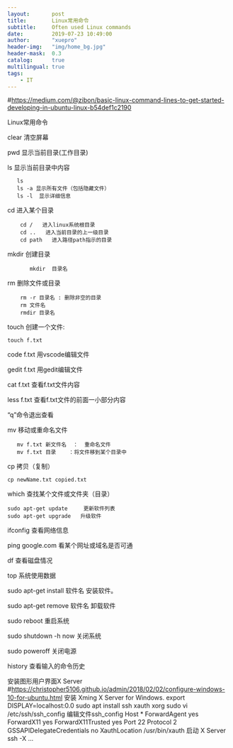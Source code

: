 ```yaml
---
layout:       post
title:        Linux常用命令
subtitle:     Often used Linux commands
date:         2019-07-23 10:49:00
author:       "xuepro"
header-img:   "img/home_bg.jpg"
header-mask:  0.3
catalog:      true
multilingual: true
tags:
    - IT    
---   
```


#https://medium.com/@zibon/basic-linux-command-lines-to-get-started-developing-in-ubuntu-linux-b54def1c2190

Linux常用命令

clear  清空屏幕

pwd  显示当前目录(工作目录)

ls 显示当前目录中内容
```
   ls
   ls -a 显示所有文件（包括隐藏文件）
   ls -l  显示详细信息
```

cd  进入某个目录
```
    cd /   进入linux系统根目录
    cd ..   进入当前目录的上一级目录
    cd path   进入路径path指示的目录
```

mkdir  创建目录
```
       mkdir  目录名
```

rm  删除文件或目录
```
    rm -r 目录名 : 删除非空的目录
    rm 文件名   
    rmdir 目录名
```

touch 创建一个文件:
```
touch f.txt
```

code f.txt 用vscode编辑文件

gedit f.txt 用gedit编辑文件

cat f.txt  查看f.txt文件内容

less f.txt 查看f.txt文件的前面一小部分内容

   “q”命令退出查看

mv 移动或重命名文件
```
   mv f.txt 新文件名  ：  重命名文件 
   mv f.txt 目录    ：将文件移到某个目录中 
```
cp 拷贝（复制）
```
cp newName.txt copied.txt
```
which 查找某个文件或文件夹（目录）

```
sudo apt-get update     更新软件列表
sudo apt-get upgrade   升级软件
```

ifconfig 查看网络信息

ping google.com  看某个网址或域名是否可通

df 查看磁盘情况

top 系统使用数据

sudo apt-get install 软件名      安装软件。

sudo apt-get remove 软件名   卸载软件

sudo reboot 重启系统

sudo shutdown -h now   关闭系统

sudo poweroff               关闭电源
 
history 查看输入的命令历史


安装图形用户界面X Server
#https://christopher5106.github.io/admin/2018/02/02/configure-windows-10-for-ubuntu.html
安装 Xming X Server for Windows. 
export DISPLAY=localhost:0.0
sudo apt install ssh xauth xorg
sudo vi /etc/ssh/ssh_config
编辑文件ssh_config
 Host *
    ForwardAgent yes
    ForwardX11 yes
    ForwardX11Trusted yes
    Port 22
    Protocol 2
    GSSAPIDelegateCredentials no
    XauthLocation /usr/bin/xauth
启动 X Server 
ssh -X ... 
